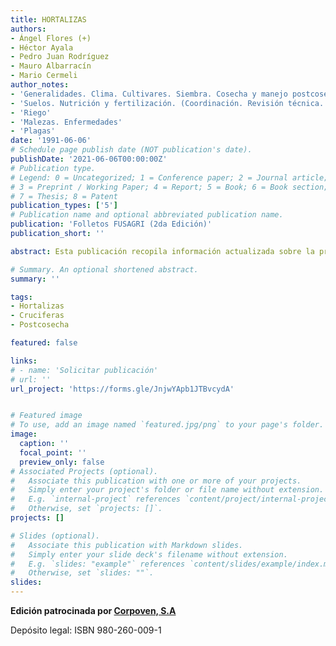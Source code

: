 ```yaml
---
title: HORTALIZAS
authors:
- Ángel Flores (+) 
- Héctor Ayala
- Pedro Juan Rodríguez
- Mauro Albarracín
- Mario Cermeli
author_notes:
- 'Generalidades. Clima. Cultivares. Siembra. Cosecha y manejo postcosecha'
- 'Suelos. Nutrición y fertilización. (Coordinación. Revisión técnica. Redacción)'
- 'Riego'
- 'Malezas. Enfermedades'
- 'Plagas'
date: '1991-06-06'
# Schedule page publish date (NOT publication's date).
publishDate: '2021-06-06T00:00:00Z'
# Publication type.
# Legend: 0 = Uncategorized; 1 = Conference paper; 2 = Journal article;
# 3 = Preprint / Working Paper; 4 = Report; 5 = Book; 6 = Book section;
# 7 = Thesis; 8 = Patent
publication_types: ['5']
# Publication name and optional abbreviated publication name.
publication: 'Folletos FUSAGRI (2da Edición)'
publication_short: ''

abstract: Esta publicación recopila información actualizada sobre la producción de las principales hortalizas que se cultivan en el país. Ello es el producto de las investigaciones y experiencias realizadas y recabadas por FUSAGRI en sus programas sobre horticultura, los cuales se han efectuado gracias a las ayudas que se han recibido de la Compañía Shell de Venezuela y de la Fundación Shell, y posteriormente de la Fundación Vollmer, MARAVEN y el Ministerio de Agricultura y Cría. Igualmente, se ha contado con la cooperación de muchos agricultores para la realización de los trabajos en sus fincas. 

# Summary. An optional shortened abstract.
summary: ''

tags:
- Hortalizas
- Cruciferas
- Postcosecha

featured: false

links:
# - name: 'Solicitar publicación'
# url: ''
url_project: 'https://forms.gle/JnjwYApb1JTBvcydA'


# Featured image
# To use, add an image named `featured.jpg/png` to your page's folder. 
image:
  caption: ''
  focal_point: ''
  preview_only: false
# Associated Projects (optional).
#   Associate this publication with one or more of your projects.
#   Simply enter your project's folder or file name without extension.
#   E.g. `internal-project` references `content/project/internal-project/index.md`.
#   Otherwise, set `projects: []`.
projects: []

# Slides (optional).
#   Associate this publication with Markdown slides.
#   Simply enter your slide deck's filename without extension.
#   E.g. `slides: "example"` references `content/slides/example/index.md`.
#   Otherwise, set `slides: ""`.
slides:
---
```

**Edición patrocinada por [Corpoven, S.A](https://es.wikipedia.org/wiki/Corpoven)**

Depósito legal: ISBN 980-260-009-1


